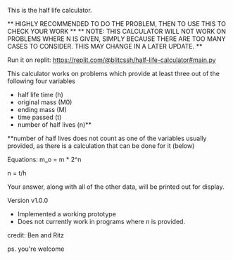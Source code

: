 This is the half life calculator.


** HIGHLY RECOMMENDED TO DO THE PROBLEM, THEN TO USE THIS TO CHECK YOUR WORK ** 
** NOTE: THIS CALCULATOR WILL NOT WORK ON PROBLEMS WHERE N IS GIVEN, SIMPLY BECAUSE THERE ARE TOO MANY CASES TO CONSIDER. THIS MAY CHANGE IN A LATER UPDATE. **


Run it on replit: https://replit.com/@blitcssh/half-life-calculator#main.py

This calculator works on problems which provide at least three out of the following four variables

- half life time (h)
- original mass (M0)
- ending mass (M) 
- time passed (t)
- number of half lives (n)**

**number of half lives does not count as one of the variables usually provided, as there is a calculation that can be done for it (below)

Equations:
  m_o = m * 2^n

  n = t/h

Your answer, along with all of the other data, will be printed out for display. 


Version v1.0.0
- Implemented a working prototype
- Does not currently work in programs where n is provided.

credit: Ben and Ritz

ps. you're welcome

